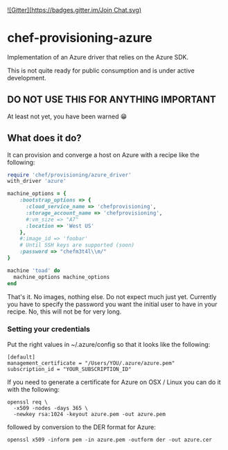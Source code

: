 [![Gitter](https://badges.gitter.im/Join Chat.svg)](https://gitter.im/opscode/chef-provisioning?utm_source=badge&utm_medium=badge&utm_campaign=pr-badge&utm_content=badge)

# chef-provisioning-azure

Implementation of an Azure driver that relies on the Azure SDK. 

This is not quite ready for public consumption and is under active
development.


## DO NOT USE THIS FOR ANYTHING IMPORTANT

At least not yet, you have been warned :grin:


## What does it do?

It can provision and converge a host on Azure with a recipe like the following:

```ruby
require 'chef/provisioning/azure_driver'
with_driver 'azure'

machine_options = {
    :bootstrap_options => {
      :cloud_service_name => 'chefprovisioning',
      :storage_account_name => 'chefprovisioning',
      #:vm_size => "A7"
      :location => 'West US'
    },
    #:image_id => 'foobar'
    # Until SSH keys are supported (soon)
    :password => "chefm3t4l\\m/"
}

machine 'toad' do
  machine_options machine_options
end
```
 
That's it. No images, nothing else. Do not expect much just yet. Currently you have to specify the 
password you want the initial user to have in your recipe. No, this will not be for very long. 

### Setting your credentials

Put the right values in ~/.azure/config so that it looks like the following:

```
[default]
management_certificate = "/Users/YOU/.azure/azure.pem"
subscription_id = "YOUR_SUBSCRIPTION_ID"
```

If you need to generate a certificate for Azure on OSX / Linux you can do it with the following:

```shell 
openssl req \
  -x509 -nodes -days 365 \
  -newkey rsa:1024 -keyout azure.pem -out azure.pem
```

followed by conversion to the DER format for Azure:

```shell
openssl x509 -inform pem -in azure.pem -outform der -out azure.cer
```
